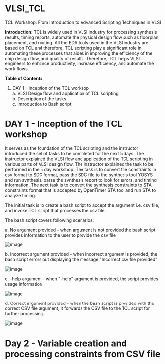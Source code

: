 # VLSI_TCL
TCL Workshop: From Introduction to Advanced Scripting Techniques in VLSI

**Introduction:**
TCL is widely used in VLSI industry for processing synthesis results, timing reports, automate the physical design flow such as floorplan, placement, and routing. All the EDA tools used in the VLSI industry are based on TCL and therefore, TCL scripting play a significant role in automating these processes that aides in improving the efficiency of the chip design flow, and quality of results. Therefore, TCL helps VLSI engineers to enhance productivity, increase efficiency, and automate the work flows.

**Table of Contents**

1. DAY 1 - Inception of the TCL worksop <br />
   a. VLSI Design flow and application of TCL scripting <br />
   b. Description of the tasks <br />
   c. Introduction to Bash script <br />

# DAY 1 - Inception of the TCL workshop

It serves as the foundation of the TCL scripting and the instructor introduced the set of tasks to be completed for the next 5 days. The instructor explained the VLSI flow and application of the TCL scripting in various parts of VLSI design flow. The instructor explained the task to be performed in the 5 day workshop. The task is to convert the constraints in csv format to SDC format, pass the SDC file to the synthesis tool YOSYS and run synthesis, parse the synthesis report to look for errors, and timing information. The next task is to convert the synthesis constraints to STA constraints format that is accepted by OpenTimer STA tool and run STA to analyze timing.

The initial task is to create a bash script to accept the argument i.e. csv file, and invoke TCL script that processes the csv file.

The bash script covers following scenarios:

a. No argument provided - when argument is not provided the bash script provides information to the user to provide the csv file

![image](https://github.com/KunalD09/VLSI_TCL/assets/18254670/dd7073fa-f15e-441d-8e3a-a8b7f1a40179)


b. Incorrect argument provided - when incorrect argument is provided, the bash script errors out displaying the message "Incorrect csv file provided"

![image](https://github.com/KunalD09/VLSI_TCL/assets/18254670/7bdec94a-ab59-4453-a387-0623db4b1793)


c. -help argument - when "-help" argument is provided, the script provides usage information

![image](https://github.com/KunalD09/VLSI_TCL/assets/18254670/c5f20612-693e-4570-86da-2a931478b29f)


d. Correct argument provided - when the bash script is provided with the correct CSV file argument, it forwards the CSV file to the TCL script for further processing.

![image](https://github.com/KunalD09/VLSI_TCL/assets/18254670/d030ea61-80b3-4e80-b9e3-8a002670fd57)


# Day 2 - Variable creation and processing constraints from CSV file





